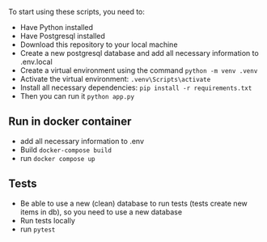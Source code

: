 To start using these scripts, you need to:
- Have Python installed
- Have Postgresql installed
- Download this repository to your local machine
- Create a new postgresql database and add all necessary information to .env.local
- Create a virtual environment using the command ```python -m venv .venv```
- Activate the virtual environment: ```.venv\Scripts\activate```
- Install all necessary dependencies: ```pip install -r requirements.txt```
- Then you can run it ```python app.py```

## Run in docker container
- add all necessary information to .env
- Build ```docker-compose build```
- run ```docker compose up```

## Tests
- Be able to use a new (clean) database to run tests (tests create new items in db), so you need to use a new database
- Run tests locally
- run ```pytest ```
